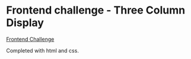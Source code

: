 # Frontend challenge - Three Column Display

[Frontend Challenge](https://www.frontendmentor.io/challenges/3column-preview-card-component-pH92eAR2-)

Completed with html and css.

